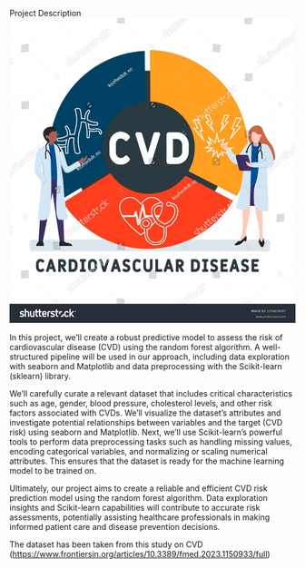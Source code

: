 Project Description
![alt text](image.png)

In this project, we’ll create a robust predictive model to assess the risk of cardiovascular disease (CVD) using the random forest algorithm. A well-structured pipeline will be used in our approach, including data exploration with seaborn and Matplotlib and data preprocessing with the Scikit-learn (sklearn) library.

We’ll carefully curate a relevant dataset that includes critical characteristics such as age, gender, blood pressure, cholesterol levels, and other risk factors associated with CVDs. We’ll visualize the dataset’s attributes and investigate potential relationships between variables and the target (CVD risk) using seaborn and Matplotlib. Next, we’ll use Scikit-learn’s powerful tools to perform data preprocessing tasks such as handling missing values, encoding categorical variables, and normalizing or scaling numerical attributes. This ensures that the dataset is ready for the machine learning model to be trained on.

Ultimately, our project aims to create a reliable and efficient CVD risk prediction model using the random forest algorithm. Data exploration insights and Scikit-learn capabilities will contribute to accurate risk assessments, potentially assisting healthcare professionals in making informed patient care and disease prevention decisions.

The dataset has been taken from this study on CVD (https://www.frontiersin.org/articles/10.3389/fmed.2023.1150933/full)

